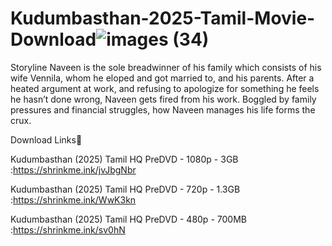 # Kudumbasthan-2025-Tamil-Movie-Download![images (34)](https://github.com/user-attachments/assets/28b7d00d-da03-4ad1-b0d3-5ad476ef40bc)

Storyline
Naveen is the sole breadwinner of his family which consists of his wife Vennila, whom he eloped and got married to, and his parents. After a heated argument at work, and refusing to apologize for something he feels he hasn’t done wrong, Naveen gets fired from his work. Boggled by family pressures and financial struggles, how Naveen manages his life forms the crux.

 Download Links🔗
 
Kudumbasthan (2025) Tamil HQ PreDVD - 1080p - 3GB :https://shrinkme.ink/jvJbgNbr

Kudumbasthan (2025) Tamil HQ PreDVD - 720p - 1.3GB :https://shrinkme.ink/WwK3kn

Kudumbasthan (2025) Tamil HQ PreDVD - 480p - 700MB :https://shrinkme.ink/sv0hN
